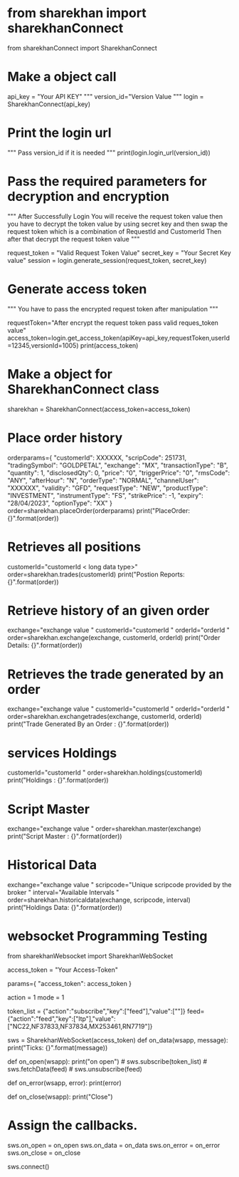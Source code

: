 # from sharekhan import sharekhanConnect

from sharekhanConnect import SharekhanConnect

# Make a object call

api_key = "Your API KEY"
""" version_id="Version Value """
login = SharekhanConnect(api_key)

# Print the login url

""" Pass version_id if it is needed """
print(login.login_url(version_id))

# Pass the required parameters for decryption and encryption

""" After Successfully Login You will receive the request token value
    then you have to decrypt the token value by using secret key and 
    then swap the request token which is a combination of RequestId and CustomerId
    Then after that decrypt the request token value   """

request_token = "Valid Request Token Value"
secret_key = "Your Secret Key value"
session = login.generate_session(request_token, secret_key)

# Generate access token

""" You have to pass the encrypted request token after manipulation """

requestToken="After encrypt the request token pass valid reques_token value"
access_token=login.get_access_token(apiKey=api_key,requestToken,userId=12345,versionId=1005)
print(access_token)

# Make a object for SharekhanConnect class

sharekhan = SharekhanConnect(access_token=access_token)

# Place order history

 orderparams={
  "customerId": XXXXXX,
 "scripCode": 251731,
 "tradingSymbol": "GOLDPETAL",
 "exchange": "MX",
 "transactionType": "B",
"quantity": 1,
 "disclosedQty": 0,
 "price": "0",
 "triggerPrice": "0",
 "rmsCode": "ANY",
 "afterHour": "N",
 "orderType": "NORMAL",
 "channelUser": "XXXXXX",
 "validity": "GFD",
 "requestType": "NEW",
 "productType": "INVESTMENT",
 "instrumentType": "FS",
 "strikePrice": -1,
 "expiry": "28/04/2023",
 "optionType": "XX"
 }
 order=sharekhan.placeOrder(orderparams)
 print("PlaceOrder: {}".format(order))

# Retrieves all positions

customerId="customerId < long data type>"
order=sharekhan.trades(customerId)
print("Postion Reports: {}".format(order))

# Retrieve history of an given order

exchange="exchange value <string>"
customerId="customerId <long data type>"
orderId="orderId <long data type>"
order=sharekhan.exchange(exchange, customerId, orderId)
print("Order Details: {}".format(order))

# Retrieves the trade  generated by an order

exchange="exchange value <string>"
customerId="customerId <long data type>"
orderId="orderId <long data type>"
order=sharekhan.exchangetrades(exchange, customerId, orderId)
print("Trade Generated By an Order : {}".format(order))


# services Holdings

customerId="customerId <long data type>"
order=sharekhan.holdings(customerId)
print("Holdings : {}".format(order))

# Script Master

exchange="exchange value <string>"
order=sharekhan.master(exchange)
print("Script Master : {}".format(order))


# Historical Data

exchange="exchange value <string>"
scripcode="Unique scripcode provided by the broker <int>"
interval="Available Intervals <string>"
order=sharekhan.historicaldata(exchange, scripcode, interval)
print("Holdings Data: {}".format(order))


 # websocket Programming Testing

 from sharekhanWebsocket import SharekhanWebSocket

 access_token = "Your Access-Token" 

 params={
     "access_token": access_token
 }

 action = 1
 mode = 1

 token_list = {"action":"subscribe","key":["feed"],"value":[""]}
 feed={"action":"feed","key":["ltp"],"value":["NC22,NF37833,NF37834,MX253461,RN7719"]}

 sws = SharekhanWebSocket(access_token)
 def on_data(wsapp, message):
     print("Ticks: {}".format(message))


 def on_open(wsapp):
     print("on open")
     # sws.subscribe(token_list)
     # sws.fetchData(feed)
     # sws.unsubscribe(feed)


 def on_error(wsapp, error):
     print(error)


 def on_close(wsapp):
     print("Close")

# Assign the callbacks.
 sws.on_open = on_open
 sws.on_data = on_data
 sws.on_error = on_error
 sws.on_close = on_close

 sws.connect()
